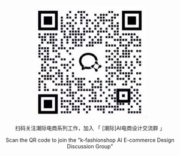<div align="center">
<img src=wechat.jpeg width="60%"/>

<p> 扫码关注潮际电商系列工作，加入 「 [潮际]AI电商设计交流群 」 </p>
<p> Scan the QR code to join the "k-fashionshop AI 
E-commerce Design Discussion Group" </p>
</div>
